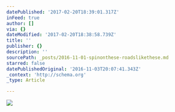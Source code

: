 ```yaml
---
datePublished: '2017-02-20T18:39:01.317Z'
inFeed: true
author: []
via: {}
dateModified: '2017-02-20T18:38:58.739Z'
title: ''
publisher: {}
description: ''
sourcePath: _posts/2016-11-01-spinonthese-roadslikethese.md
starred: false
datePublishedOriginal: '2016-11-03T20:07:41.343Z'
_context: 'http://schema.org'
_type: Article

---
```

![](https://the-grid-user-content.s3-us-west-2.amazonaws.com/d0df360b-6f5d-45bf-8734-477e1f255246.jpg)